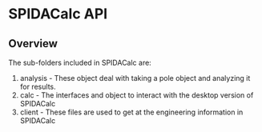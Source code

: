 SPIDACalc API
============

Overview
---------

The sub-folders included in SPIDACalc are:

1. analysis - These object deal with taking a pole object and analyzing it for results.
1. calc - The interfaces and object to interact with the desktop version of SPIDACalc
1. client - These files are used to get at the engineering information in SPIDACalc

